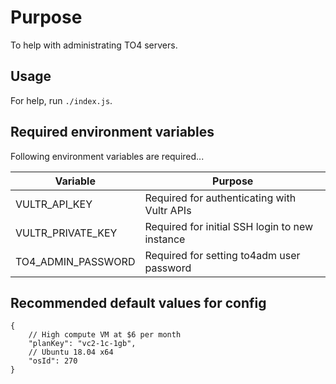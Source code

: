 # Purpose

To help with administrating TO4 servers.

## Usage

For help, run `./index.js`.

## Required environment variables

Following environment variables are required...

| Variable | Purpose |
| - | - |
| VULTR_API_KEY | Required for authenticating with Vultr APIs |
| VULTR_PRIVATE_KEY | Required for initial SSH login to new instance |
| TO4_ADMIN_PASSWORD | Required for setting to4adm user password |

## Recommended default values for config

```
{
    // High compute VM at $6 per month
    "planKey": "vc2-1c-1gb",
    // Ubuntu 18.04 x64
    "osId": 270
}
```
